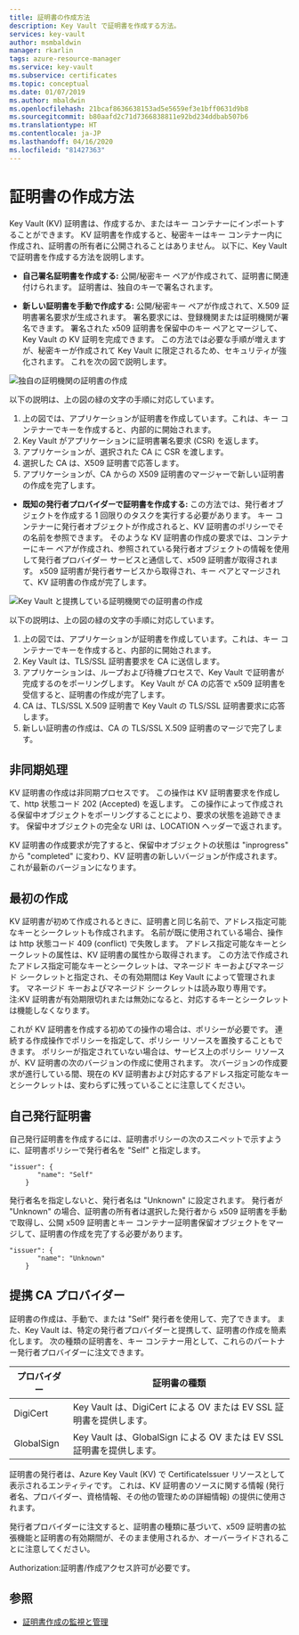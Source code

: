 ```yaml
---
title: 証明書の作成方法
description: Key Vault で証明書を作成する方法。
services: key-vault
author: msmbaldwin
manager: rkarlin
tags: azure-resource-manager
ms.service: key-vault
ms.subservice: certificates
ms.topic: conceptual
ms.date: 01/07/2019
ms.author: mbaldwin
ms.openlocfilehash: 21bcaf8636638153ad5e5659ef3e1bff0631d9b8
ms.sourcegitcommit: b80aafd2c71d7366838811e92bd234ddbab507b6
ms.translationtype: HT
ms.contentlocale: ja-JP
ms.lasthandoff: 04/16/2020
ms.locfileid: "81427363"
---
```

# <a name="certificate-creation-methods"></a>証明書の作成方法

 Key Vault (KV) 証明書は、作成するか、またはキー コンテナーにインポートすることができます。 KV 証明書を作成すると、秘密キーはキー コンテナー内に作成され、証明書の所有者に公開されることはありません。 以下に、Key Vault で証明書を作成する方法を説明します。  

-   **自己署名証明書を作成する:** 公開/秘密キー ペアが作成されて、証明書に関連付けられます。 証明書は、独自のキーで署名されます。  

-    **新しい証明書を手動で作成する:** 公開/秘密キー ペアが作成されて、X.509 証明書署名要求が生成されます。 署名要求には、登録機関または証明機関が署名できます。 署名された x509 証明書を保留中のキー ペアとマージして、Key Vault の KV 証明を完成できます。 この方法では必要な手順が増えますが、秘密キーが作成されて Key Vault に限定されるため、セキュリティが強化されます。 これを次の図で説明します。  

![独自の証明機関の証明書の作成](../media/certificate-authority-1.png)  

以下の説明は、上の図の緑の文字の手順に対応しています。

1. 上の図では、アプリケーションが証明書を作成しています。これは、キー コンテナーでキーを作成すると、内部的に開始されます。
2. Key Vault がアプリケーションに証明書署名要求 (CSR) を返します。
3. アプリケーションが、選択された CA に CSR を渡します。
4. 選択した CA は、X509 証明書で応答します。
5. アプリケーションが、CA からの X509 証明書のマージャーで新しい証明書の作成を完了します。

-   **既知の発行者プロバイダーで証明書を作成する:** この方法では、発行者オブジェクトを作成する 1 回限りのタスクを実行する必要があります。 キー コンテナーに発行者オブジェクトが作成されると、KV 証明書のポリシーでその名前を参照できます。 そのような KV 証明書の作成の要求では、コンテナーにキー ペアが作成され、参照されている発行者オブジェクトの情報を使用して発行者プロバイダー サービスと通信して、x509 証明書が取得されます。 x509 証明書が発行者サービスから取得され、キー ペアとマージされて、KV 証明書の作成が完了します。  

![Key Vault と提携している証明機関での証明書の作成](../media/certificate-authority-2.png)  

以下の説明は、上の図の緑の文字の手順に対応しています。

1. 上の図では、アプリケーションが証明書を作成しています。これは、キー コンテナーでキーを作成すると、内部的に開始されます。
2. Key Vault は、TLS/SSL 証明書要求を CA に送信します。
3. アプリケーションは、ループおよび待機プロセスで、Key Vault で証明書が完成するのをポーリングします。 Key Vault が CA の応答で x509 証明書を受信すると、証明書の作成が完了します。
4. CA は、TLS/SSL X.509 証明書で Key Vault の TLS/SSL 証明書要求に応答します。
5. 新しい証明書の作成は、CA の TLS/SSL X.509 証明書のマージで完了します。

## <a name="asynchronous-process"></a>非同期処理
KV 証明書の作成は非同期プロセスです。 この操作は KV 証明書要求を作成して、http 状態コード 202 (Accepted) を返します。 この操作によって作成される保留中オブジェクトをポーリングすることにより、要求の状態を追跡できます。 保留中オブジェクトの完全な URI は、LOCATION ヘッダーで返されます。  

KV 証明書の作成要求が完了すると、保留中オブジェクトの状態は "inprogress" から "completed" に変わり、KV 証明書の新しいバージョンが作成されます。 これが最新のバージョンになります。  

## <a name="first-creation"></a>最初の作成
 KV 証明書が初めて作成されるときに、証明書と同じ名前で、アドレス指定可能なキーとシークレットも作成されます。 名前が既に使用されている場合、操作は http 状態コード 409 (conflict) で失敗します。
アドレス指定可能なキーとシークレットの属性は、KV 証明書の属性から取得されます。 この方法で作成されたアドレス指定可能なキーとシークレットは、マネージド キーおよびマネージド シークレットと指定され、その有効期間は Key Vault によって管理されます。 マネージド キーおよびマネージド シークレットは読み取り専用です。 注:KV 証明書が有効期限切れまたは無効になると、対応するキーとシークレットは機能しなくなります。  

 これが KV 証明書を作成する初めての操作の場合は、ポリシーが必要です。  連続する作成操作でポリシーを指定して、ポリシー リソースを置換することもできます。 ポリシーが指定されていない場合は、サービス上のポリシー リソースが、KV 証明書の次のバージョンの作成に使用されます。 次バージョンの作成要求が進行している間、現在の KV 証明書および対応するアドレス指定可能なキーとシークレットは、変わらずに残っていることに注意してください。  

## <a name="self-issued-certificate"></a>自己発行証明書
 自己発行証明書を作成するには、証明書ポリシーの次のスニペットで示すように、証明書ポリシーで発行者名を "Self" と指定します。  

```  
"issuer": {  
       "name": "Self"  
    }  

```  

 発行者名を指定しないと、発行者名は "Unknown" に設定されます。 発行者が "Unknown" の場合、証明書の所有者は選択した発行者から x509 証明書を手動で取得し、公開 x509 証明書とキー コンテナー証明書保留オブジェクトをマージして、証明書の作成を完了する必要があります。

```  
"issuer": {  
       "name": "Unknown"  
    }  

```  

## <a name="partnered-ca-providers"></a>提携 CA プロバイダー
証明書の作成は、手動で、または "Self" 発行者を使用して、完了できます。 また、Key Vault は、特定の発行者プロバイダーと提携して、証明書の作成を簡素化します。 次の種類の証明書を、キー コンテナー用として、これらのパートナー発行者プロバイダーに注文できます。  

|プロバイダー|証明書の種類|  
|--------------|----------------------|  
|DigiCert|Key Vault は、DigiCert による OV または EV SSL 証明書を提供します。|
|GlobalSign|Key Vault は、GlobalSign による OV または EV SSL 証明書を提供します。|

 証明書の発行者は、Azure Key Vault (KV) で CertificateIssuer リソースとして表示されるエンティティです。 これは、KV 証明書のソースに関する情報 (発行者名、プロバイダー、資格情報、その他の管理ための詳細情報) の提供に使用されます。

発行者プロバイダーに注文すると、証明書の種類に基づいて、x509 証明書の拡張機能と証明書の有効期間が、そのまま使用されるか、オーバーライドされることに注意してください。  

 Authorization:証明書/作成アクセス許可が必要です。

## <a name="see-also"></a>参照

 - [証明書作成の監視と管理](create-certificate-scenarios.md)
